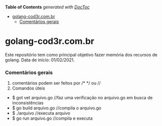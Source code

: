 <!-- START doctoc generated TOC please keep comment here to allow auto update -->
<!-- DON'T EDIT THIS SECTION, INSTEAD RE-RUN doctoc TO UPDATE -->
**Table of Contents**  *generated with [DocToc](https://github.com/thlorenz/doctoc)*

- [golang-cod3r.com.br](#golang-cod3rcombr)
    - [Comentários gerais](#coment%C3%A1rios-gerais)

<!-- END doctoc generated TOC please keep comment here to allow auto update -->

# golang-cod3r.com.br

Este repositório tem como principal objetivo fazer memória dos recursos de golang. Data de início: 01/02/2021.


### Comentários gerais

1. comentários podem ser feitos por /* */ ou //
2. Comandos úteis
  - $ got vet arquivo.go //faz uma verificação no arquivo.go em busca de inconsistências
  - $ go build arquivo.go //compila o arquivo.go
  - $ ./arquivo //executa arquivo
  - $ go run arquivo.go //compila e executa 
  
  
